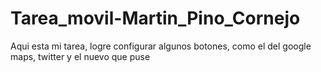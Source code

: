 # Tarea_movil-Martin_Pino_Cornejo
Aqui esta mi tarea, logre configurar algunos botones, como el del google maps, twitter y el nuevo que puse
